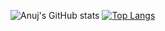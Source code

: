 ![Anuj's GitHub stats](https://github-readme-stats.vercel.app/api?username=rajputanuj31&show_icons=true&theme=radical)
[![Top Langs](https://github-readme-stats.vercel.app/api/top-langs/?username=rajputanuj31&exclude_repo=github-readme-stats,anuraghazra.github.io)](https://github.com/rajputanuj31/github-readme-stats)
